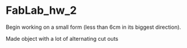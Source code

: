 FabLab_hw_2
===========

Begin working on a small form (less than 6cm in its biggest direction).

Made object with a lot of alternating cut outs
